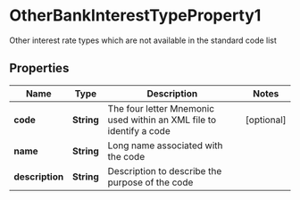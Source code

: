 

# OtherBankInterestTypeProperty1

Other interest rate types which are not available in the standard code list

## Properties

| Name | Type | Description | Notes |
|------------ | ------------- | ------------- | -------------|
|**code** | **String** | The four letter Mnemonic used within an XML file to identify a code |  [optional] |
|**name** | **String** | Long name associated with the code |  |
|**description** | **String** | Description to describe the purpose of the code |  |



